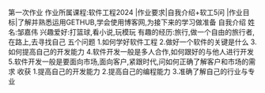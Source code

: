 第一次作业
作业所属课程:软件工程2024
|作业要求|自我介绍+软工5问
|作业目标|了解并熟悉运用GETHUB,学会使用博客网,为接下来的学习做准备
自我介绍
姓名:邹嘉伟
兴趣爱好:打篮球,看小说,玩模玩
有趣的经历:旅行,做一个自由的旅行者,在路上,去寻找自己
五个问题
1.如何学好软件工程
2.做好一个软件的关键是什么
3.如何提高自己的开发能力
4.软件开发一般是多人合作,如何跟好的与他人进行开发
5.软件开发一般是要面向市场,面向客户,紧跟时代,问如何正确了解客户和市场的需求
收获
1.提高自己的开发能力
2.提高自己的编程能力
3.准确了解自己的行业与专业
